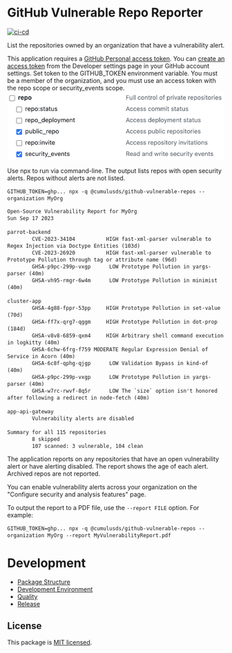 # GitHub Vulnerable Repo Reporter

[![ci-cd][unit-badge]][unit-url]

List the repositories owned by an organization that have a vulnerability alert.

This application requires a [GitHub Personal access token](https://github.com/settings/tokens/new). You can [create an access token] from the Developer settings page in your GitHub account settings. Set token to the GITHUB_TOKEN environment variable. You must be a member of the organization, and you must use an access token with the repo scope or security_events scope.
![Required GitHub Token Scopes](./doc/githubTokenScopes.png)

Use npx to run via command-line. The output lists repos with open security alerts. Repos without alerts are not listed.

```shell
GITHUB_TOKEN=ghp... npx -q @cumulusds/github-vulnerable-repos --organization MyOrg
```

```
Open-Source Vulnerability Report for MyOrg
Sun Sep 17 2023

parrot-backend
        CVE-2023-34104          HIGH fast-xml-parser vulnerable to Regex Injection via Doctype Entities (103d)
        CVE-2023-26920          HIGH fast-xml-parser vulnerable to Prototype Pollution through tag or attribute name (96d)
        GHSA-p9pc-299p-vxgp      LOW Prototype Pollution in yargs-parser (40m)
        GHSA-vh95-rmgr-6w4m      LOW Prototype Pollution in minimist (40m)

cluster-app
        GHSA-4g88-fppr-53pp     HIGH Prototype Pollution in set-value (70d)
        GHSA-ff7x-qrg7-qggm     HIGH Prototype Pollution in dot-prop (184d)
        GHSA-v8v8-6859-qxm4     HIGH Arbitrary shell command execution in logkitty (40m)
        GHSA-6chw-6frg-f759 MODERATE Regular Expression Denial of Service in Acorn (40m)
        GHSA-6c8f-qphg-qjgp      LOW Validation Bypass in kind-of (40m)
        GHSA-p9pc-299p-vxgp      LOW Prototype Pollution in yargs-parser (40m)
        GHSA-w7rc-rwvf-8q5r      LOW The `size` option isn't honored after following a redirect in node-fetch (40m)

app-api-gateway
        Vulnerability alerts are disabled

Summary for all 115 repositories
        8 skipped
        107 scanned: 3 vulnerable, 104 clean
```

The application reports on any repositories that have an open vulnerability alert or have alerting disabled. The report shows the age of each alert. Archived repos are not reported.

You can enable vulnerability alerts across your organization on the "Configure security and analysis features" page.

To output the report to a PDF file, use the `--report FILE` option. For example:

```
GITHUB_TOKEN=ghp... npx -q @cumulusds/github-vulnerable-repos --organization MyOrg --report MyVulnerabilityReport.pdf
```

[GitHub personal access token]: https://github.com/settings/tokens
[create an access token]: https://github.com/settings/tokens/new

# Development

- [Package Structure](doc/development.md#package-structure)
- [Development Environment](doc/development.md#development-environment)
- [Quality](doc/development.md#quality)
- [Release](doc/development.md#release)

## License

This package is [MIT licensed](LICENSE).

[unit-url]: https://github.com/CumulusDS/github-vulnerable-repos/actions/workflows/unit.yml
[unit-badge]: https://github.com/CumulusDS/github-vulnerable-repos/actions/workflows/unit.yml/badge.svg
